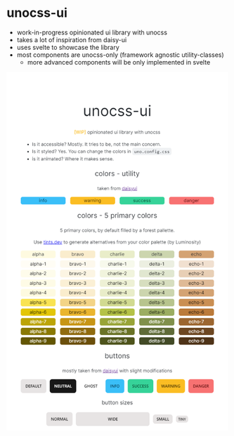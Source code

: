 # unocss-ui
- work-in-progress opinionated ui library with unocss
- takes a lot of inspiration from daisy-ui
- uses svelte to showcase the library
- most components are unocss-only (framework agnostic utility-classes)
  - more advanced components will be only implemented in svelte
  
![showcase](public/screenshot.png)
